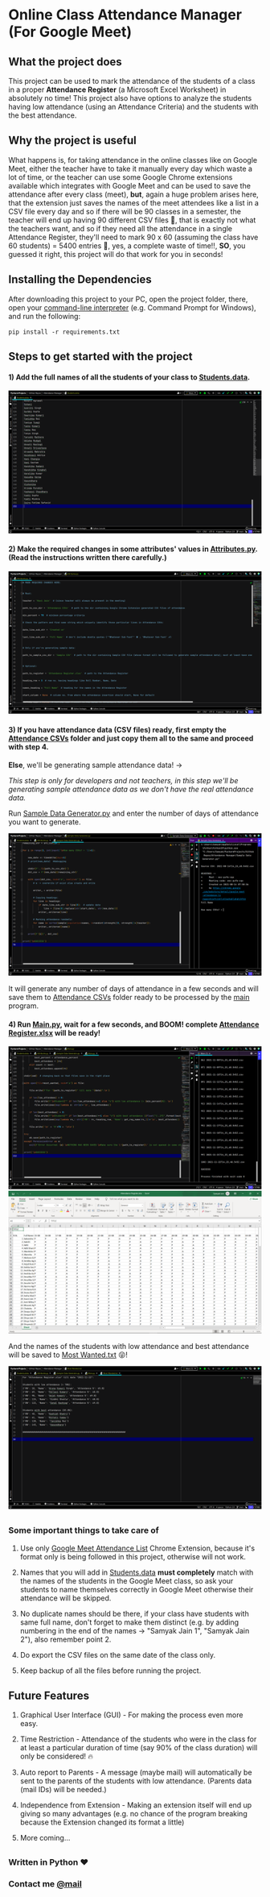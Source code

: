 # Online Class Attendance Manager (For Google Meet)


## What the project does

This project can be used to mark the attendance of the students of a class in a proper **Attendance Register** (a Microsoft Excel Worksheet) in absolutely no time! This project also have options to analyze the students having low attendance (using an Attendance Criteria) and the students with the best attendance.


## Why the project is useful

What happens is, for taking attendance in the online classes like on Google Meet, either the teacher have to take it manually every day which waste a lot of time, or the teacher can use some Google Chrome extensions available which integrates with Google Meet and can be used to save the attendance after every class (meet), **but**, again a huge problem arises here, that the extension just saves the names of the meet attendees like a list in a CSV file every day and so if there will be 90 classes in a semester, the teacher will end up having 90 different CSV files 😬, that is exactly not what the teachers want, and so if they need all the attendance in a single Attendance Register, they'll need to mark 90 x 60 (assuming the class have 60 students) = 5400 entries 🤯, yes, a complete waste of time!!, **SO**, you guessed it right, this project will do that work for you in seconds!


## Installing the Dependencies

After downloading this project to your PC, open the project folder, there, open your [command-line interpreter](https://en.wikipedia.org/wiki/List_of_command-line_interpreters#:~:text=In%20computing%2C%20a%20command-line%20interpreter%2C%20or%20command%20language%20interpreter%2C%20is%20a%20blanket%20term%20for%20a%20certain%20class%20of%20programs%20designed%20to%20read%20lines%20of%20text%20entered%20by%20a%20user%2C%20thus%20implementing%20a%20command-line%20interface.) (e.g. Command Prompt for Windows), and run the following:
```
pip install -r requirements.txt
```


## Steps to get started with the project


#### 1) Add the full names of all the students of your class to [Students.data](Students.data).

<img src="Screenshots/1.png">


#### 2) Make the required changes in some attributes' values in [Attributes.py](Attributes.py). (Read the instructions written there carefully.)

<img src="Screenshots/2.png">


#### 3) If you have attendance data (CSV files) ready, first empty the [Attendance CSVs](Attendance%20CSVs) folder and just copy them all to the same and proceed with step 4.

**Else**, we'll be generating sample attendance data! -> 

*This step is only for developers and not teachers, in this step we'll be generating sample attendance data as we don't have the real attendance data.*

Run [Sample Data Generator.py](Sample%20Data%20Generator.py) and enter the number of days of attendance you want to generate.

<img src="Screenshots/3.png">

It will generate any number of days of attendance in a few seconds and will save them to [Attendance CSVs](Attendance%20CSVs) folder ready to be processed by the [main](Main.py) program.


#### 4) Run [Main.py](Main.py), wait for a few seconds, and BOOM! complete [Attendance Register.xlsx](Attendance%20Register.xlsx) will be ready! 

<img src="Screenshots/4.png">

<img src="Screenshots/5.png">

And the names of the students with low attendance and best attendance will be saved to [Most Wanted.txt](Most%20Wanted.txt) 😝!

<img src="Screenshots/6.png">

##

### Some important things to take care of

1) Use only [Google Meet Attendance List](https://chrome.google.com/webstore/detail/google-meet-attendance-li/appcnhiefcidclcdjeahgklghghihfok) Chrome Extension, because it's format only is being followed in this project, otherwise will not work.

2) Names that you will add in [Students.data](Students.data) **must completely** match with the names of the students in the Google Meet class, so ask your students to name themselves correctly in Google Meet otherwise their attendance will be skipped.

3) No duplicate names should be there, if your class have students with same full name, don't forget to make them distinct (e.g. by adding numbering in the end of the names -> "Samyak Jain 1", "Samyak Jain 2"), also remember point 2.

4) Do export the CSV files on the same date of the class only.

5) Keep backup of all the files before running the project.


## Future Features

1) Graphical User Interface (GUI) - For making the process even more easy.

2) Time Restriction - Attendance of the students who were in the class for at least a particular duration of time (say 90% of the class duration) will only be considered! 🔥

3) Auto report to Parents - A message (maybe mail) will automatically be sent to the parents of the students with low attendance. (Parents data (mail IDs) will be needed.)

4) Independence from Extension - Making an extension itself will end up giving so many advantages (e.g. no chance of the program breaking because the Extension changed its format a little)

5) More coming...

## 

### Written in Python ❤

### Contact me [@mail](mailto:samyak65400@gmail.com)
